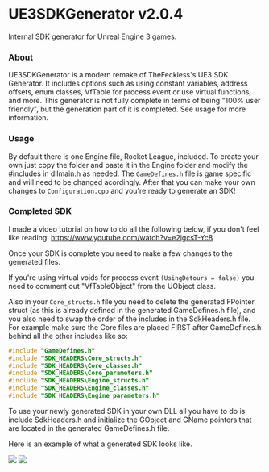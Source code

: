 # UE3SDKGenerator v2.0.4
Internal SDK generator for Unreal Engine 3 games.

### About
UE3SDKGenerator is a modern remake of TheFeckless's UE3 SDK Generator. It includes options such as using constant variables, address offsets, enum classes, VfTable for process event or use virtual functions, and more. This generator is not fully complete in terms of being "100% user friendly", but the generation part of it is completed. See usage for more information.

### Usage
By default there is one Engine file, Rocket League, included. To create your own just copy the folder and paste it in the Engine folder and modify the #includes in dllmain.h as needed. The `GameDefines.h` file is game specific and will need to be changed acordingly. After that you can make your own changes to `Configuration.cpp` and you're ready to generate an SDK!

### Completed SDK

I made a video tutorial on how to do all the following below, if you don't feel like reading: https://www.youtube.com/watch?v=e2igcsT-Yc8

Once your SDK is complete you need to make a few changes to the generated files.

If you're using virtual voids for process event `(UsingDetours = false)` you need to comment out "VfTableObject" from the UObject class.

Also in your `Core_structs.h` file you need to delete the generated FPointer struct (as this is already defined in the generated GameDefines.h file), and you also need to swap the order of the includes in the SdkHeaders.h file. For example make sure the Core files are placed FIRST after GameDefines.h behind all the other includes like so:

```cpp
#include "GameDefines.h"
#include "SDK_HEADERS\Core_structs.h"
#include "SDK_HEADERS\Core_classes.h"
#include "SDK_HEADERS\Core_parameters.h"
#include "SDK_HEADERS\Engine_structs.h"
#include "SDK_HEADERS\Engine_classes.h"
#include "SDK_HEADERS\Engine_parameters.h"
```

To use your newly generated SDK in your own DLL all you have to do is include SdkHeaders.h and initialize the GObject and GName pointers that are located in the generated GameDefines.h file.

Here is an example of what a generated SDK looks like.

![](https://i.imgur.com/gQhmv34.png)
![](https://i.imgur.com/b3N6MvO.png)
